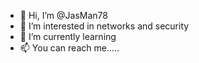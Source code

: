 - 👋 Hi, I’m @JasMan78
- 👀 I’m interested in networks and security
- 🌱 I’m currently learning
- 📫 You can reach me.....

<!---
JasMan78/JasMan78 is a ✨ special ✨ repository because its `README.md` (this file) appears on your GitHub profile.
You can click the Preview link to take a look at your changes.
--->
